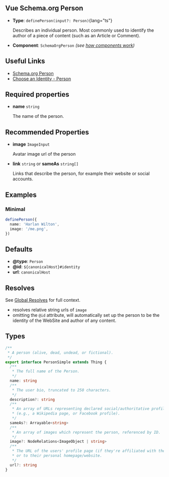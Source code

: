 ## Vue Schema.org Person

- **Type**: `definePerson(input?: Person)`{lang="ts"}

  Describes an individual person. Most commonly used to identify the author of a piece of content (such as an Article or Comment).

- **Component**: `SchemaOrgPerson` _(see [how components work](/components/))_


## Useful Links

- [Schema.org Person](https://schema.org/Person)
- [Choose an Identity - Person](/guide/guides/identity.html#person)


## Required properties

- **name** `string`

  The name of the person.

## Recommended Properties

- **image**  `ImageInput`

  Avatar image url of the person

- **link** `string` or **sameAs** `string[]`

  Links that describe the person, for example their website or social accounts.

## Examples

### Minimal

```ts
definePerson({
  name: 'Harlan Wilton',
  image: '/me.png',
})
```

## Defaults

- **@type**: `Person`
- **@id**: `${canonicalHost}#identity`
- **url**: `canonicalHost`

## Resolves

See [Global Resolves](/guide/how-it-works.html#global-resolves) for full context.

- resolves relative string urls of `image`
- omitting the `@id` attribute, will automatically set up the person to be the identity of the WebSite and author
  of any content.

## Types

```ts
/**
 * A person (alive, dead, undead, or fictional).
 */
export interface PersonSimple extends Thing {
  /**
   * The full name of the Person.
   */
  name: string
  /**
   * The user bio, truncated to 250 characters.
   */
  description?: string
  /**
   * An array of URLs representing declared social/authoritative profiles of the person
   * (e.g., a Wikipedia page, or Facebook profile).
   */
  sameAs?: Arrayable<string>
  /**
   * An array of images which represent the person, referenced by ID.
   */
  image?: NodeRelations<ImageObject | string>
  /**
   * The URL of the users' profile page (if they're affiliated with the site in question),
   * or to their personal homepage/website.
   */
  url?: string
}
```
